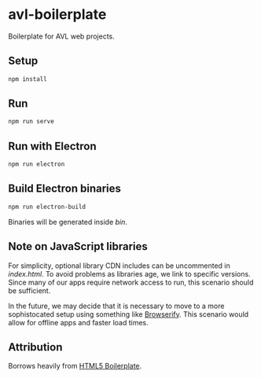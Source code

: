 # avl-boilerplate
Boilerplate for AVL web projects.

## Setup

```bash
npm install
```

## Run

```bash
npm run serve
```

## Run with Electron

```bash
npm run electron
```

## Build Electron binaries

```bash
npm run electron-build
```

Binaries will be generated inside _bin_.

## Note on JavaScript libraries

For simplicity, optional library CDN includes can be uncommented in _index.html_. To avoid problems as libraries age, we link to specific versions. Since many of our apps require network access to run, this scenario should be sufficient.

In the future, we may decide that it is necessary to move to a more sophistocated setup using something like [Browserify](http://browserify.org/). This scenario would allow for offline apps and faster load times.

## Attribution

Borrows heavily from [HTML5 Boilerplate](https://github.com/h5bp/html5-boilerplate).
